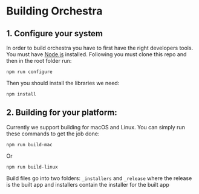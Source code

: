 
# Building Orchestra

## 1. Configure your system
In order to build orchestra you have to first have the right developers tools. You must have [Node.js](https://nodejs.org/en/) installed. Following you must clone this repo and then in the root folder run:

```
npm run configure
```

Then you should install the libraries we need:

```
npm install
```

## 2. Building for your platform:

Currently we support building for macOS and Linux. You can simply run these commands to get the job done:

```
npm run build-mac
```

Or

```
npm run build-linux
```

Build files go into two folders: `_installers` and `_release` where the release is the built app and installers contain the installer for the built app